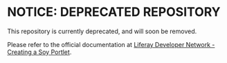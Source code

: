 # NOTICE: DEPRECATED REPOSITORY

This repository is currently deprecated, and will soon be removed.

Please refer to the official documentation at
[Liferay Developer Network - Creating a Soy Portlet](https://dev.liferay.com/develop/tutorials/-/knowledge_base/7-0/creating-a-soy-portlet).